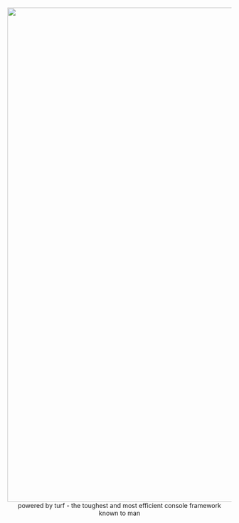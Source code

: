   <div align="center">
  <br />
  <p>
    <a href="https://github.com/borkgang/turf"><img src="i.imgur.com/SxnhK40.png" width="1108" alt="discord.js" /></a>
    powered by turf - the toughest and most efficient console framework known to man
  </p>
  <br />
</div>
